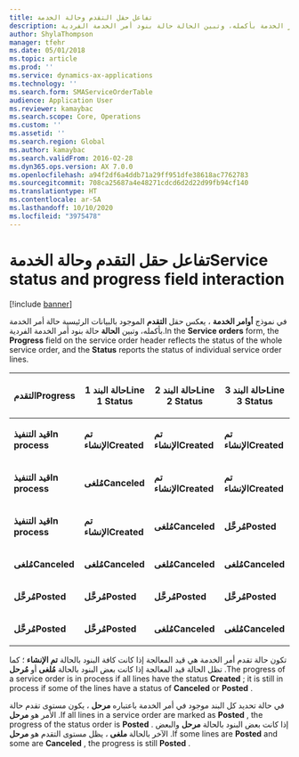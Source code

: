 ```yaml
---
title: تفاعل حقل التقدم وحالة الخدمة
description: في نموذج أوامر الخدمة، يعرض حقل التقدم الموجود بالبيانات الرئيسية حالة أمر الخدمة بأكمله، وتبين الحالة حالة بنود أمر الخدمة الفردية.
author: ShylaThompson
manager: tfehr
ms.date: 05/01/2018
ms.topic: article
ms.prod: ''
ms.service: dynamics-ax-applications
ms.technology: ''
ms.search.form: SMAServiceOrderTable
audience: Application User
ms.reviewer: kamaybac
ms.search.scope: Core, Operations
ms.custom: ''
ms.assetid: ''
ms.search.region: Global
ms.author: kamaybac
ms.search.validFrom: 2016-02-28
ms.dyn365.ops.version: AX 7.0.0
ms.openlocfilehash: a94f2df6a4ddb71a29ff951dfe38618ac7762783
ms.sourcegitcommit: 708ca25687a4e48271cdcd6d2d22d99fb94cf140
ms.translationtype: HT
ms.contentlocale: ar-SA
ms.lasthandoff: 10/10/2020
ms.locfileid: "3975478"
---
```

# <a name="service-status-and-progress-field-interaction"></a><span data-ttu-id="efd1b-103">تفاعل حقل التقدم وحالة الخدمة</span><span class="sxs-lookup"><span data-stu-id="efd1b-103">Service status and progress field interaction</span></span> 

[!include [banner](../includes/banner.md)]


<span data-ttu-id="efd1b-104">في نموذج **أوامر الخدمة** ، يعكس حقل **التقدم** الموجود بالبيانات الرئيسية حالة أمر الخدمة بأكمله، وتبين **الحالة** حالة بنود أمر الخدمة الفردية.</span><span class="sxs-lookup"><span data-stu-id="efd1b-104">In the **Service orders** form, the **Progress** field on the service order header reflects the status of the whole service order, and the **Status** reports the status of individual service order lines.</span></span>

<table>
<colgroup>
<col style="width: 25%" />
<col style="width: 25%" />
<col style="width: 25%" />
<col style="width: 25%" />
</colgroup>
<thead>
<tr class="header">
<th><p><span data-ttu-id="efd1b-105">التقدم</span><span class="sxs-lookup"><span data-stu-id="efd1b-105">Progress</span></span></p></th>
<th><p><span data-ttu-id="efd1b-106">حالة البند 1</span><span class="sxs-lookup"><span data-stu-id="efd1b-106">Line 1 Status</span></span></p></th>
<th><p><span data-ttu-id="efd1b-107">حالة البند 2</span><span class="sxs-lookup"><span data-stu-id="efd1b-107">Line 2 Status</span></span></p></th>
<th><p><span data-ttu-id="efd1b-108">حالة البند 3</span><span class="sxs-lookup"><span data-stu-id="efd1b-108">Line 3 Status</span></span></p></th>
</tr>
</thead>
<tbody>
<tr class="odd">
<td><p><span data-ttu-id="efd1b-109"><strong>قيد التنفيذ</strong></span><span class="sxs-lookup"><span data-stu-id="efd1b-109"><strong>In process</strong></span></span></p></td>
<td><p><span data-ttu-id="efd1b-110"><strong>تم الإنشاء</strong></span><span class="sxs-lookup"><span data-stu-id="efd1b-110"><strong>Created</strong></span></span></p></td>
<td><p><span data-ttu-id="efd1b-111"><strong>تم الإنشاء</strong></span><span class="sxs-lookup"><span data-stu-id="efd1b-111"><strong>Created</strong></span></span></p></td>
<td><p><span data-ttu-id="efd1b-112"><strong>تم الإنشاء</strong></span><span class="sxs-lookup"><span data-stu-id="efd1b-112"><strong>Created</strong></span></span></p></td>
</tr>
<tr class="even">
<td><p><span data-ttu-id="efd1b-113"><strong>قيد التنفيذ</strong></span><span class="sxs-lookup"><span data-stu-id="efd1b-113"><strong>In process</strong></span></span></p></td>
<td><p><span data-ttu-id="efd1b-114"><strong>مُلغى</strong></span><span class="sxs-lookup"><span data-stu-id="efd1b-114"><strong>Canceled</strong></span></span></p></td>
<td><p><span data-ttu-id="efd1b-115"><strong>تم الإنشاء</strong></span><span class="sxs-lookup"><span data-stu-id="efd1b-115"><strong>Created</strong></span></span></p></td>
<td><p><span data-ttu-id="efd1b-116"><strong>تم الإنشاء</strong></span><span class="sxs-lookup"><span data-stu-id="efd1b-116"><strong>Created</strong></span></span></p></td>
</tr>
<tr class="odd">
<td><p><span data-ttu-id="efd1b-117"><strong>قيد التنفيذ</strong></span><span class="sxs-lookup"><span data-stu-id="efd1b-117"><strong>In process</strong></span></span></p></td>
<td><p><span data-ttu-id="efd1b-118"><strong>تم الإنشاء</strong></span><span class="sxs-lookup"><span data-stu-id="efd1b-118"><strong>Created</strong></span></span></p></td>
<td><p><span data-ttu-id="efd1b-119"><strong>مُلغى</strong></span><span class="sxs-lookup"><span data-stu-id="efd1b-119"><strong>Canceled</strong></span></span></p></td>
<td><p><span data-ttu-id="efd1b-120"><strong>مُرحَّل</strong></span><span class="sxs-lookup"><span data-stu-id="efd1b-120"><strong>Posted</strong></span></span></p></td>
</tr>
<tr class="even">
<td><p><span data-ttu-id="efd1b-121"><strong>مُلغى</strong></span><span class="sxs-lookup"><span data-stu-id="efd1b-121"><strong>Canceled</strong></span></span></p></td>
<td><p><span data-ttu-id="efd1b-122"><strong>مُلغى</strong></span><span class="sxs-lookup"><span data-stu-id="efd1b-122"><strong>Canceled</strong></span></span></p></td>
<td><p><span data-ttu-id="efd1b-123"><strong>مُلغى</strong></span><span class="sxs-lookup"><span data-stu-id="efd1b-123"><strong>Canceled</strong></span></span></p></td>
<td><p><span data-ttu-id="efd1b-124"><strong>مُلغى</strong></span><span class="sxs-lookup"><span data-stu-id="efd1b-124"><strong>Canceled</strong></span></span></p></td>
</tr>
<tr class="odd">
<td><p><span data-ttu-id="efd1b-125"><strong>مُرحَّل</strong></span><span class="sxs-lookup"><span data-stu-id="efd1b-125"><strong>Posted</strong></span></span></p></td>
<td><p><span data-ttu-id="efd1b-126"><strong>مُرحَّل</strong></span><span class="sxs-lookup"><span data-stu-id="efd1b-126"><strong>Posted</strong></span></span></p></td>
<td><p><span data-ttu-id="efd1b-127"><strong>مُرحَّل</strong></span><span class="sxs-lookup"><span data-stu-id="efd1b-127"><strong>Posted</strong></span></span></p></td>
<td><p><span data-ttu-id="efd1b-128"><strong>مُرحَّل</strong></span><span class="sxs-lookup"><span data-stu-id="efd1b-128"><strong>Posted</strong></span></span></p></td>
</tr>
<tr class="even">
<td><p><span data-ttu-id="efd1b-129"><strong>مُرحَّل</strong></span><span class="sxs-lookup"><span data-stu-id="efd1b-129"><strong>Posted</strong></span></span></p></td>
<td><p><span data-ttu-id="efd1b-130"><strong>مُرحَّل</strong></span><span class="sxs-lookup"><span data-stu-id="efd1b-130"><strong>Posted</strong></span></span></p></td>
<td><p><span data-ttu-id="efd1b-131"><strong>مُلغى</strong></span><span class="sxs-lookup"><span data-stu-id="efd1b-131"><strong>Canceled</strong></span></span></p></td>
<td><p><span data-ttu-id="efd1b-132"><strong>مُلغى</strong></span><span class="sxs-lookup"><span data-stu-id="efd1b-132"><strong>Canceled</strong></span></span></p></td>
</tr>
</tbody>
</table>


<span data-ttu-id="efd1b-133">تكون حالة تقدم أمر الخدمة هي قيد المعالجة إذا كانت كافة البنود بالحالة **تم الإنشاء** ؛ كما تظل الحالة قيد المعالجة إذا كانت بعض البنود بالحالة **مُلغى** أو **مُرحل** .</span><span class="sxs-lookup"><span data-stu-id="efd1b-133">The progress of a service order is in process if all lines have the status **Created** ; it is still in process if some of the lines have a status of **Canceled** or **Posted** .</span></span>

<span data-ttu-id="efd1b-134">في حالة تحديد كل البند موجود في أمر الخدمة باعتباره **مرحل** ، يكون مستوى تقدم حالة الأمر هو **مرحل** .</span><span class="sxs-lookup"><span data-stu-id="efd1b-134">If all lines in a service order are marked as **Posted** , the progress of the status order is **Posted** .</span></span> <span data-ttu-id="efd1b-135">إذا كانت بعض البنود بالحالة **مرحل** والبعض الآخر بالحالة **ملغى** ، يظل مستوى التقدم هو **مرحل** .</span><span class="sxs-lookup"><span data-stu-id="efd1b-135">If some lines are **Posted** and some are **Canceled** , the progress is still **Posted** .</span></span>

  


